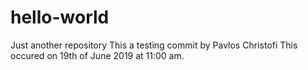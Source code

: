 # hello-world
Just another repository
This a testing commit by Pavlos Christofi
This occured on 19th of June 2019 at 11:00 am.
